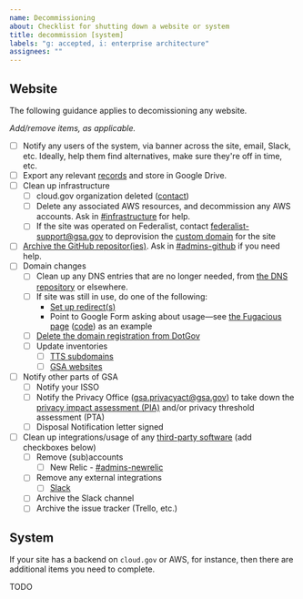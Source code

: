 ```yaml
---
name: Decommissioning
about: Checklist for shutting down a website or system
title: decommission [system]
labels: "g: accepted, i: enterprise architecture"
assignees: ""
---
```


## Website

The following guidance applies to decomissioning any website.

_Add/remove items, as applicable._

- [ ] Notify any users of the system, via banner across the site, email, Slack, etc. Ideally, help them find alternatives, make sure they're off in time, etc.
- [ ] Export any relevant [records](https://handbook.tts.gsa.gov/records-management/) and store in Google Drive.
- [ ] Clean up infrastructure
  - [ ] cloud.gov organization deleted ([contact](https://cloud.gov/contact/))
  - [ ] Delete any associated AWS resources, and decommission any AWS accounts. Ask in [#infrastructure](https://gsa-tts.slack.com/messages/infrastructure) for help.
  - [ ] If the site was operated on Federalist, contact [federalist-support@gsa.gov](mailto:federalist-support@gsa.gov) to deprovision the [custom domain](https://cloud.gov/docs/management/custom-domains/) for the site
- [ ] [Archive the GitHub repositor(ies)](https://help.github.com/articles/archiving-repositories/). Ask in [#admins-github](https://gsa-tts.slack.com/messages/admins-github) if you need help.
- [ ] Domain changes
  - [ ] Clean up any DNS entries that are no longer needed, from [the DNS repository](https://github.com/18F/dns) or elsewhere.
  - [ ] If site was still in use, do one of the following:
    - [Set up redirect(s)](https://github.com/18F/pages-redirects#domain-redirects)
    - Point to Google Form asking about usage—see [the Fugacious page](https://fugacious.18f.gov/) ([code](https://github.com/18F/fugacious-landing)) as an example
  - [ ] [Delete the domain registration from DotGov](https://home.dotgov.gov/management/#how-do-i-delete-my-domain)
  - [ ] Update inventories
    - [ ] [TTS subdomains](https://docs.google.com/spreadsheets/d/12pfcEIEXaJTjIKex-3wnI89erIvgKf9B_XpGkDl6qsM/edit#gid=1884617968)
    - [ ] [GSA websites](https://docs.google.com/spreadsheets/d/1OBO6g7_OsVBv0vG8WSCI6L2FD_iRh3A7a_6eQWj2zLE/edit#gid=2013137748)
- [ ] Notify other parts of GSA
  - [ ] Notify your ISSO
  - [ ] Notify the Privacy Office ([gsa.privacyact@gsa.gov](mailto:gsa.privacyact@gsa.gov)) to take down the [privacy impact assessment (PIA)](https://www.gsa.gov/reference/gsa-privacy-program/privacy-impact-assessments-pia) and/or privacy threshold assessment (PTA)
  - [ ] Disposal Notification letter signed
- [ ] Clean up integrations/usage of any [third-party software](https://docs.google.com/spreadsheets/d/12pfcEIEXaJTjIKex-3wnI89erIvgKf9B_XpGkDl6qsM/edit#gid=0) (add checkboxes below)
  - [ ] Remove (sub)accounts
    - [ ] New Relic - [#admins-newrelic](https://gsa-tts.slack.com/messages/admins-newrelic)
  - [ ] Remove any external integrations
    - [ ] [Slack](https://handbook.tts.gsa.gov/slack/#integrations)
  - [ ] Archive the Slack channel
  - [ ] Archive the issue tracker (Trello, etc.)

## System

If your site has a backend on `cloud.gov` or AWS, for instance, then there are additional items you need to complete.

TODO

